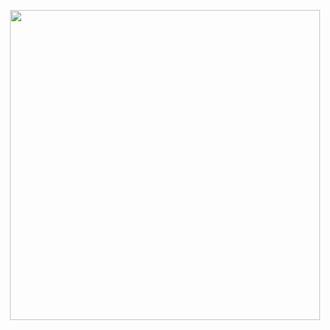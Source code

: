 <p align="center">
  <img width="496" src="https://github-readme-stats.vercel.app/api?username=Stapxs&show_icons=true&theme=vue-dark&locale=cn&count_private=true&hide_border=true"/>
</p>
